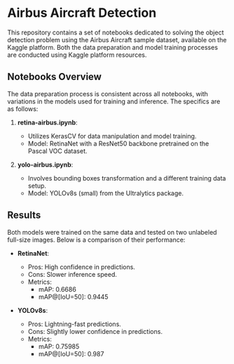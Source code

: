 # Airbus Aircraft Detection

This repository contains a set of notebooks dedicated to solving the object detection problem using the Airbus Aircraft sample dataset, available on the Kaggle platform. Both the data preparation and model training processes are conducted using Kaggle platform resources.

## Notebooks Overview

The data preparation process is consistent across all notebooks, with variations in the models used for training and inference. The specifics are as follows:

1. **retina-airbus.ipynb**:
   - Utilizes KerasCV for data manipulation and model training.
   - Model: RetinaNet with a ResNet50 backbone pretrained on the Pascal VOC dataset.

2. **yolo-airbus.ipynb**:
   - Involves bounding boxes transformation and a different training data setup.
   - Model: YOLOv8s (small) from the Ultralytics package.

## Results

Both models were trained on the same data and tested on two unlabeled full-size images. Below is a comparison of their performance:

- **RetinaNet**:
  - Pros: High confidence in predictions.
  - Cons: Slower inference speed.
  - Metrics:
    - mAP: 0.6686
    - mAP@[IoU=50]: 0.9445

- **YOLOv8s**:
  - Pros: Lightning-fast predictions.
  - Cons: Slightly lower confidence in predictions.
  - Metrics:
    - mAP: 0.75985
    - mAP@[IoU=50]: 0.987
